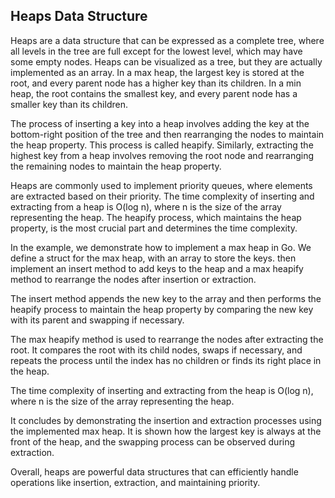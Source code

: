 ## Heaps Data Structure

Heaps are a data structure that can be expressed as a complete tree, where all levels in the tree are full except for the lowest level, which may have some empty nodes. Heaps can be visualized as a tree, but they are actually implemented as an array. In a max heap, the largest key is stored at the root, and every parent node has a higher key than its children. In a min heap, the root contains the smallest key, and every parent node has a smaller key than its children.

The process of inserting a key into a heap involves adding the key at the bottom-right position of the tree and then rearranging the nodes to maintain the heap property. This process is called heapify. Similarly, extracting the highest key from a heap involves removing the root node and rearranging the remaining nodes to maintain the heap property.

Heaps are commonly used to implement priority queues, where elements are extracted based on their priority. The time complexity of inserting and extracting from a heap is O(log n), where n is the size of the array representing the heap. The heapify process, which maintains the heap property, is the most crucial part and determines the time complexity.

In the example, we demonstrate how to implement a max heap in Go. We define a struct for the max heap, with an array to store the keys. then implement an insert method to add keys to the heap and a max heapify method to rearrange the nodes after insertion or extraction.

The insert method appends the new key to the array and then performs the heapify process to maintain the heap property by comparing the new key with its parent and swapping if necessary.

The max heapify method is used to rearrange the nodes after extracting the root. It compares the root with its child nodes, swaps if necessary, and repeats the process until the index has no children or finds its right place in the heap.

The time complexity of inserting and extracting from the heap is O(log n), where n is the size of the array representing the heap.

It concludes by demonstrating the insertion and extraction processes using the implemented max heap. It is shown how the largest key is always at the front of the heap, and the swapping process can be observed during extraction.

Overall, heaps are powerful data structures that can efficiently handle operations like insertion, extraction, and maintaining priority.